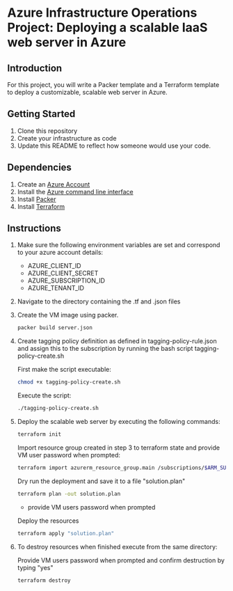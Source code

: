 # Azure Infrastructure Operations Project: Deploying a scalable IaaS web server in Azure

## Introduction

For this project, you will write a Packer template and a Terraform template to deploy a customizable, scalable web server in Azure.

## Getting Started

1. Clone this repository
2. Create your infrastructure as code
3. Update this README to reflect how someone would use your code.

## Dependencies

1. Create an [Azure Account](https://portal.azure.com) 
2. Install the [Azure command line interface](https://docs.microsoft.com/en-us/cli/azure/install-azure-cli?view=azure-cli-latest)
3. Install [Packer](https://www.packer.io/downloads)
4. Install [Terraform](https://www.terraform.io/downloads.html)

## Instructions

1. Make sure the following environment variables are set and correspond to your azure account details:

   - AZURE_CLIENT_ID
   - AZURE_CLIENT_SECRET
   - AZURE_SUBSCRIPTION_ID
   - AZURE_TENANT_ID

2. Navigate to the directory containing the .tf and .json files

3. Create the VM image using packer.

   ```bash
   packer build server.json
   ```

4. Create tagging policy definition as defined in tagging-policy-rule.json and assign this to the subscription by running the bash script tagging-policy-create.sh

   First make the script executable:

    ```bash
    chmod +x tagging-policy-create.sh 
    ```

   Execute the script:

   ```bash
   ./tagging-policy-create.sh
   ```

5. Deploy the scalable web server by executing the following commands:

   ```bash
   terraform init
   ```

   Import resource group created in step 3 to terraform state and provide VM user password when prompted:

   ```bash
   terraform import azurerm_resource_group.main /subscriptions/$ARM_SUBSCRIPTION_ID/resourceGroups/<resource-group-name>
   ```

   Dry run the deployment and save it to a file "solution.plan"

   ```bash
   terraform plan -out solution.plan
   ```

   - provide VM users password when prompted

   Deploy the resources

   ```bash
   terraform apply "solution.plan"
   ```

6. To destroy resources when finished execute from the same directory:

   Provide VM users password when prompted and confirm destruction by typing "yes"

   ```bash
   terraform destroy
   ```

